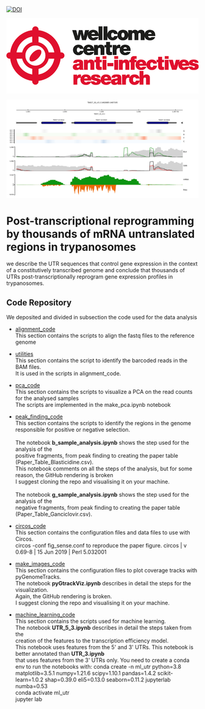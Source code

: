 
[![DOI](https://zenodo.org/badge/754718392.svg)](https://zenodo.org/doi/10.5281/zenodo.10636308)

![Wellcome Centre for Anti-Infectives Research Logo](static/wcar.png)

![Coverage track for gene Tb927.10.5620](make_images_code/bw_file/full_images/Tb927.10.5620_coverage.png)


# Post-transcriptional reprogramming by thousands of mRNA untranslated regions in trypanosomes
we describe the UTR sequences that control gene expression in the context of a constitutively transcribed genome
and conclude that thousands of UTRs post-transcriptionally reprogram gene expression profiles in trypanosomes.

## Code Repository
We deposited and divided in subsection the code used for the data analysis

-  <a href="alignment_code/">alignment_code</a> <br>
This section contains the scripts to align the fastq files to the reference genome

-  <a href="utilities/">utilities</a> <br>
This section contains the script to identify the barcoded reads in the BAM files. <br>
It is used in the scripts in alignment_code.

-  <a href="pca_code/">pca_code</a> <br>
This section contains the scripts to visualize a PCA on the read counts for the analysed samples <br>
The scripts are implemented in the make_pca.ipynb notebook

-  <a href="peak_finding_code/">peak_finding_code</a> <br>
This section contains the scripts to identify the regions in the genome responsible for positive or negative selection.<br><br>
The notebook <b>b_sample_analysis.ipynb</b> shows the step used for the analysis of the <br>
positive fragments, from peak finding to creating the paper table (Paper_Table_Blasticidine.csv). <br>
This notebook comments on all the steps of the analysis, but for some reason, the GitHub rendering is broken <br>
I suggest cloning the repo and visualising it on your machine. <br><br>
The notebook <b>g_sample_analysis.ipynb</b> shows the step used for the analysis of the <br>
negative fragments, from peak finding to creating the paper table (Paper_Table_Ganciclovir.csv). <br>

- <a href="circ0s_code/">circos_code</a> <br>
This section contains the configuration files and data files to use with Circos.  <br>
circos -conf fig_sense.conf to reproduce the paper figure.
circos | v 0.69-8 | 15 Jun 2019 | Perl 5.032001

- <a href="make_images_code/">make_images_code</a> <br>
This section contains the configuration files to plot coverage tracks with pyGenomeTracks. <br>
The notebook <b>pyGtrackViz.ipynb</b> describes in detail the steps for the visualization. <br>
Again, the GitHub rendering is broken. <br>
I suggest cloning the repo and visualising it on your machine. <br>

- <a href="machine_learning_code/">machine_learning_code</a> <br>
This section contains the scripts used for machine learning. <br>
The notebook <b>UTR_5_3.ipynb</b> describes in detail the steps taken from the <br>
creation of the features to the transcription efficiency model. <br>
This notebook uses features from the 5' and 3' UTRs. This notebook is better annotated than <b>UTR_3.ipynb</b><br>
that uses features from the 3' UTRs only. You need to create a conda env to run the notebooks with:
conda create -n ml_utr python=3.8 matplotlib=3.5.1 numpy=1.21.6 scipy=1.10.1 pandas=1.4.2 scikit-learn=1.0.2 shap=0.39.0 eli5=0.13.0 seaborn=0.11.2 jupyterlab numba=0.53 <br>
conda activate ml_utr <br>
jupyter lab

